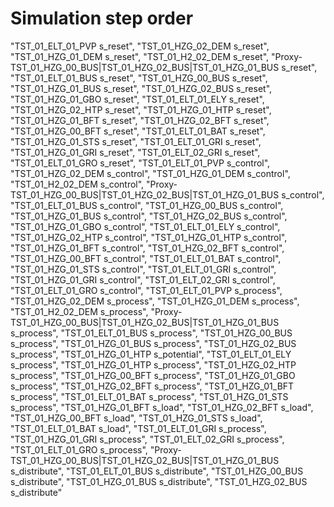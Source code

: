 # Simulation step order
"TST_01_ELT_01_PVP s_reset",
"TST_01_HZG_02_DEM s_reset",
"TST_01_HZG_01_DEM s_reset",
"TST_01_H2_02_DEM s_reset",
"Proxy-TST_01_HZG_00_BUS|TST_01_HZG_02_BUS|TST_01_HZG_01_BUS s_reset",
"TST_01_ELT_01_BUS s_reset",
"TST_01_HZG_00_BUS s_reset",
"TST_01_HZG_01_BUS s_reset",
"TST_01_HZG_02_BUS s_reset",
"TST_01_HZG_01_GBO s_reset",
"TST_01_ELT_01_ELY s_reset",
"TST_01_HZG_02_HTP s_reset",
"TST_01_HZG_01_HTP s_reset",
"TST_01_HZG_01_BFT s_reset",
"TST_01_HZG_02_BFT s_reset",
"TST_01_HZG_00_BFT s_reset",
"TST_01_ELT_01_BAT s_reset",
"TST_01_HZG_01_STS s_reset",
"TST_01_ELT_01_GRI s_reset",
"TST_01_HZG_01_GRI s_reset",
"TST_01_ELT_02_GRI s_reset",
"TST_01_ELT_01_GRO s_reset",
"TST_01_ELT_01_PVP s_control",
"TST_01_HZG_02_DEM s_control",
"TST_01_HZG_01_DEM s_control",
"TST_01_H2_02_DEM s_control",
"Proxy-TST_01_HZG_00_BUS|TST_01_HZG_02_BUS|TST_01_HZG_01_BUS s_control",
"TST_01_ELT_01_BUS s_control",
"TST_01_HZG_00_BUS s_control",
"TST_01_HZG_01_BUS s_control",
"TST_01_HZG_02_BUS s_control",
"TST_01_HZG_01_GBO s_control",
"TST_01_ELT_01_ELY s_control",
"TST_01_HZG_02_HTP s_control",
"TST_01_HZG_01_HTP s_control",
"TST_01_HZG_01_BFT s_control",
"TST_01_HZG_02_BFT s_control",
"TST_01_HZG_00_BFT s_control",
"TST_01_ELT_01_BAT s_control",
"TST_01_HZG_01_STS s_control",
"TST_01_ELT_01_GRI s_control",
"TST_01_HZG_01_GRI s_control",
"TST_01_ELT_02_GRI s_control",
"TST_01_ELT_01_GRO s_control",
"TST_01_ELT_01_PVP s_process",
"TST_01_HZG_02_DEM s_process",
"TST_01_HZG_01_DEM s_process",
"TST_01_H2_02_DEM s_process",
"Proxy-TST_01_HZG_00_BUS|TST_01_HZG_02_BUS|TST_01_HZG_01_BUS s_process",
"TST_01_ELT_01_BUS s_process",
"TST_01_HZG_00_BUS s_process",
"TST_01_HZG_01_BUS s_process",
"TST_01_HZG_02_BUS s_process",
"TST_01_HZG_01_HTP s_potential",
"TST_01_ELT_01_ELY s_process",
"TST_01_HZG_01_HTP s_process",
"TST_01_HZG_02_HTP s_process",
"TST_01_HZG_00_BFT s_process",
"TST_01_HZG_01_GBO s_process",
"TST_01_HZG_02_BFT s_process",
"TST_01_HZG_01_BFT s_process",
"TST_01_ELT_01_BAT s_process",
"TST_01_HZG_01_STS s_process",
"TST_01_HZG_01_BFT s_load",
"TST_01_HZG_02_BFT s_load",
"TST_01_HZG_00_BFT s_load",
"TST_01_HZG_01_STS s_load",
"TST_01_ELT_01_BAT s_load",
"TST_01_ELT_01_GRI s_process",
"TST_01_HZG_01_GRI s_process",
"TST_01_ELT_02_GRI s_process",
"TST_01_ELT_01_GRO s_process",
"Proxy-TST_01_HZG_00_BUS|TST_01_HZG_02_BUS|TST_01_HZG_01_BUS s_distribute",
"TST_01_ELT_01_BUS s_distribute",
"TST_01_HZG_00_BUS s_distribute",
"TST_01_HZG_01_BUS s_distribute",
"TST_01_HZG_02_BUS s_distribute"
